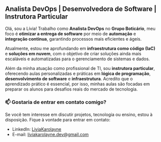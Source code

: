 ## Analista DevOps | Desenvolvedora de Software | Instrutora Particular

Olá, sou a Lívia! Trabalho como **Analista DevOps** no **Grupo Boticário**, meu foco é **otimizar a entrega de software** por meio de **automação** e **integração contínua**, garantindo processos mais eficientes e ágeis.

Atualmente, estou me aprofundando em **infraestrutura como código (IaC)** e **soluções em nuvem**, com o objetivo de criar soluções ainda mais escaláveis e automatizadas para o gerenciamento de sistemas e dados.

Além da minha atuação como profissional de TI, sou **instrutora particular**, oferecendo aulas personalizadas e práticas em **lógica de programação**, **desenvolvimento de software** e **infraestrutura**. Acredito que o aprendizado prático é essencial, por isso, minhas aulas são focadas em preparar os alunos para desafios reais do mercado de tecnologia.

### 📫 Gostaria de entrar em contato comigo?
Se você tem interesse em discutir projetos, tecnologia ou ensino, estou à disposição. Fique à vontade para entrar em contato:

- LinkedIn: [LiviaKarolayne](https://linkedin.com/in/liviakarolayne)
- E-mail: liviakarolayne.dev@gmail.com
